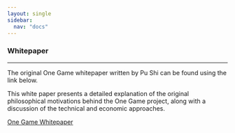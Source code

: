 ```yaml
---
layout: single
sidebar:
  nav: "docs"
---
```


### Whitepaper
-------------

The original One Game whitepaper written by Pu Shi can be found using the link below.

This white paper presents a detailed explanation of the original philosophical motivations behind the One Game project, along with a discussion of the technical and economic approaches. 

[One Game Whitepaper](http://one.game/whitepaper_en.pdf)

